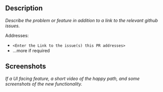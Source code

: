 ## Description
_Describe the problem or feature in addition to a link to the relevant github issues._

Addresses: 
- `<Enter the Link to the issue(s) this PR addresses>`
- ...more if required

## Screenshots
_If a UI facing feature, a short video of the happy path, and some screenshots of the new functionality._



